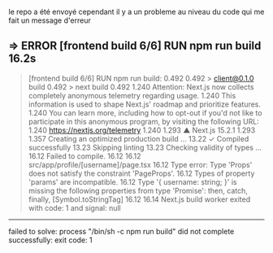 le repo a été envoyé cependant il y a un probleme au niveau du code qui me fait un message d'erreur 

=> ERROR [frontend build 6/6] RUN npm run build                                                                                                                                                                                                                                                                                 16.2s 
------
 > [frontend build 6/6] RUN npm run build:
0.492
0.492 > client@0.1.0 build
0.492 > next build
0.492
1.240 Attention: Next.js now collects completely anonymous telemetry regarding usage.
1.240 This information is used to shape Next.js' roadmap and prioritize features.
1.240 You can learn more, including how to opt-out if you'd not like to participate in this anonymous program, by visiting the following URL:
1.240 https://nextjs.org/telemetry
1.240
1.293    ▲ Next.js 15.2.1
1.293
1.357    Creating an optimized production build ...
13.22  ✓ Compiled successfully
13.23    Skipping linting
13.23    Checking validity of types ...
16.12 Failed to compile.
16.12
16.12 src/app/profile/[username]/page.tsx
16.12 Type error: Type 'Props' does not satisfy the constraint 'PageProps'.
16.12   Types of property 'params' are incompatible.
16.12     Type '{ username: string; }' is missing the following properties from type 'Promise<any>': then, catch, finally, [Symbol.toStringTag]
16.12
16.14 Next.js build worker exited with code: 1 and signal: null
------
failed to solve: process "/bin/sh -c npm run build" did not complete successfully: exit code: 1


